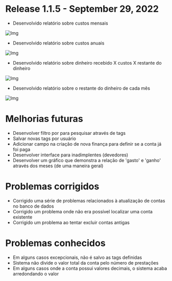# Release 1.1.5 - September 29, 2022

- Desenvolvido relatório sobre custos mensais

![Img](/assets/md/img_1.1.5/report_1.png)

- Desenvolvido relatório sobre custos anuais

![Img](/assets/md/img_1.1.5/report_2.png)

- Desenvolvido relatório sobre dinheiro recebido X custos X restante do dinheiro

![Img](/assets/md/img_1.1.5/report_3.png)

- Desenvolvido relatório sobre o restante do dinheiro de cada mês

![Img](/assets/md/img_1.1.5/report_4.png)

# Melhorias futuras

- Desenvolver filtro por para pesquisar através de tags
- Salvar novas tags por usuário
- Adicionar campo na criação de nova finança para definir se a conta já foi paga
- Desenvolver interface para inadimplentes (devedores)
- Desenvolver um gráfico que demonstra a relação de 'gasto' e 'ganho' através dos meses (de uma maneira geral)

# Problemas corrigidos

- Corrigido uma série de problemas relacionados à atualização de contas no banco de dados
- Corrigido um problema onde não era possível localizar uma conta existente
- Corrigido um problema ao tentar excluir contas antigas

# Problemas conhecidos

- Em alguns casos excepcionais, não é salvo as tags definidas
- Sistema não divide o valor total da conta pelo número de prestações
- Em alguns casos onde a conta possui valores decimais, o sistema acaba arredondando o valor